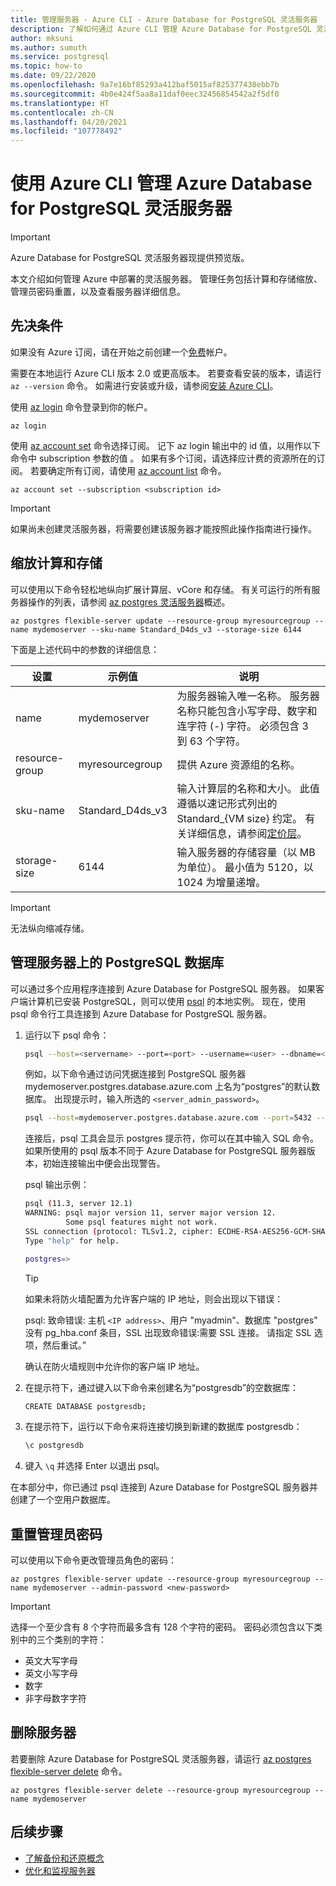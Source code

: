 ```yaml
---
title: 管理服务器 - Azure CLI - Azure Database for PostgreSQL 灵活服务器
description: 了解如何通过 Azure CLI 管理 Azure Database for PostgreSQL 灵活服务器。
author: mksuni
ms.author: sumuth
ms.service: postgresql
ms.topic: how-to
ms.date: 09/22/2020
ms.openlocfilehash: 9a7e16bf85293a412baf5015af825377438ebb7b
ms.sourcegitcommit: 4b0e424f5aa8a11daf0eec32456854542a2f5df0
ms.translationtype: HT
ms.contentlocale: zh-CN
ms.lasthandoff: 04/20/2021
ms.locfileid: "107778492"
---
```

# <a name="manage-an-azure-database-for-postgresql---flexible-server-by-using-the-azure-cli"></a>使用 Azure CLI 管理 Azure Database for PostgreSQL 灵活服务器

> [!IMPORTANT]
> Azure Database for PostgreSQL 灵活服务器现提供预览版。

本文介绍如何管理 Azure 中部署的灵活服务器。 管理任务包括计算和存储缩放、管理员密码重置，以及查看服务器详细信息。

## <a name="prerequisites"></a>先决条件

如果没有 Azure 订阅，请在开始之前创建一个[免费](https://azure.microsoft.com/free/)帐户。 

需要在本地运行 Azure CLI 版本 2.0 或更高版本。 若要查看安装的版本，请运行 `az --version` 命令。 如需进行安装或升级，请参阅[安装 Azure CLI](/cli/azure/install-azure-cli)。

使用 [az login](/cli/azure/reference-index#az_login) 命令登录到你的帐户。 

```azurecli-interactive
az login
```

使用 [az account set](/cli/azure/account) 命令选择订阅。 记下 az login 输出中的 id 值，以用作以下命令中 subscription 参数的值  。 如果有多个订阅，请选择应计费的资源所在的订阅。 若要确定所有订阅，请使用 [az account list](/cli/azure/account#az_account_list) 命令。

```azurecli
az account set --subscription <subscription id>
```

> [!Important]
> 如果尚未创建灵活服务器，将需要创建该服务器才能按照此操作指南进行操作。

## <a name="scale-compute-and-storage"></a>缩放计算和存储

可以使用以下命令轻松地纵向扩展计算层、vCore 和存储。 有关可运行的所有服务器操作的列表，请参阅 [az postgres 灵活服务器](/cli/azure/postgres/flexible-server)概述。

```azurecli-interactive
az postgres flexible-server update --resource-group myresourcegroup --name mydemoserver --sku-name Standard_D4ds_v3 --storage-size 6144
```

下面是上述代码中的参数的详细信息：

**设置** | **示例值** | **说明**
---|---|---
name | mydemoserver | 为服务器输入唯一名称。 服务器名称只能包含小写字母、数字和连字符 (-) 字符。 必须包含 3 到 63 个字符。
resource-group | myresourcegroup | 提供 Azure 资源组的名称。
sku-name|Standard_D4ds_v3|输入计算层的名称和大小。 此值遵循以速记形式列出的 Standard_{VM size} 约定。 有关详细信息，请参阅[定价层](../concepts-pricing-tiers.md)。
storage-size | 6144 | 输入服务器的存储容量（以 MB 为单位）。 最小值为 5120，以 1024 为增量递增。

> [!IMPORTANT]
> 无法纵向缩减存储。 

## <a name="manage-postgresql-databases-on-a-server"></a>管理服务器上的 PostgreSQL 数据库

可以通过多个应用程序连接到 Azure Database for PostgreSQL 服务器。 如果客户端计算机已安装 PostgreSQL，则可以使用 [psql](https://www.postgresql.org/docs/current/static/app-psql.html) 的本地实例。 现在，使用 psql 命令行工具连接到 Azure Database for PostgreSQL 服务器。

1. 运行以下 psql 命令：

   ```bash
   psql --host=<servername> --port=<port> --username=<user> --dbname=<dbname>
   ```

   例如，以下命令通过访问凭据连接到 PostgreSQL 服务器 mydemoserver.postgres.database.azure.com 上名为“postgres”的默认数据库。 出现提示时，输入所选的 `<server_admin_password>`。
  
   ```bash
   psql --host=mydemoserver.postgres.database.azure.com --port=5432 --username=myadmin --dbname=postgres
   ```

   连接后，psql 工具会显示 postgres 提示符，你可以在其中输入 SQL 命令。 如果所使用的 psql 版本不同于 Azure Database for PostgreSQL 服务器版本，初始连接输出中便会出现警告。

   psql 输出示例：

   ```bash
   psql (11.3, server 12.1)
   WARNING: psql major version 11, server major version 12.
            Some psql features might not work.
   SSL connection (protocol: TLSv1.2, cipher: ECDHE-RSA-AES256-GCM-SHA384, bits: 256, compression: off)
   Type "help" for help.

   postgres=>
   ```

   > [!TIP]
   > 如果未将防火墙配置为允许客户端的 IP 地址，则会出现以下错误：
   >
   > psql: 致命错误: 主机 `<IP address>`、用户 "myadmin"、数据库 "postgres" 没有 pg_hba.conf 条目，SSL 出现致命错误:需要 SSL 连接。 请指定 SSL 选项，然后重试。”
   >
   > 确认在防火墙规则中允许你的客户端 IP 地址。

2. 在提示符下，通过键入以下命令来创建名为“postgresdb”的空数据库：

    ```bash
    CREATE DATABASE postgresdb;
    ```

3. 在提示符下，运行以下命令来将连接切换到新建的数据库 postgresdb：

    ```bash
    \c postgresdb
    ```

4. 键入 `\q` 并选择 Enter 以退出 psql。

在本部分中，你已通过 psql 连接到 Azure Database for PostgreSQL 服务器并创建了一个空用户数据库。

## <a name="reset-the-admin-password"></a>重置管理员密码

可以使用以下命令更改管理员角色的密码：

```azurecli-interactive
az postgres flexible-server update --resource-group myresourcegroup --name mydemoserver --admin-password <new-password>
```

> [!IMPORTANT]
> 选择一个至少含有 8 个字符而最多含有 128 个字符的密码。 密码必须包含以下类别中的三个类别的字符： 
> - 英文大写字母
> - 英文小写字母
> - 数字
> - 非字母数字字符

## <a name="delete-a-server"></a>删除服务器

若要删除 Azure Database for PostgreSQL 灵活服务器，请运行 [az postgres flexible-server delete](/cli/azure/postgres/flexible-server#az_postgresql_flexible_server_delete) 命令。

```azurecli-interactive
az postgres flexible-server delete --resource-group myresourcegroup --name mydemoserver
```

## <a name="next-steps"></a>后续步骤

- [了解备份和还原概念](concepts-backup-restore.md)
- [优化和监视服务器](concepts-monitoring.md)